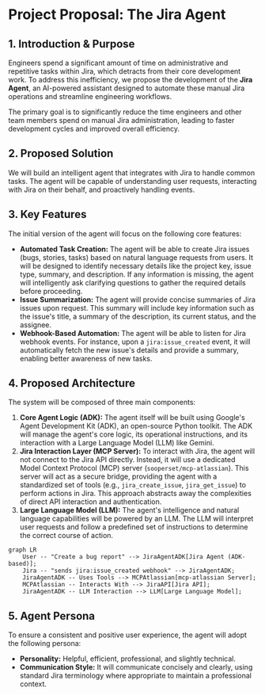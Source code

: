 # Project Proposal: The Jira Agent

## 1. Introduction & Purpose

Engineers spend a significant amount of time on administrative and repetitive tasks within Jira, which detracts from their core development work. To address this inefficiency, we propose the development of the **Jira Agent**, an AI-powered assistant designed to automate these manual Jira operations and streamline engineering workflows.

The primary goal is to significantly reduce the time engineers and other team members spend on manual Jira administration, leading to faster development cycles and improved overall efficiency.

## 2. Proposed Solution

We will build an intelligent agent that integrates with Jira to handle common tasks. The agent will be capable of understanding user requests, interacting with Jira on their behalf, and proactively handling events.

## 3. Key Features

The initial version of the agent will focus on the following core features:

*   **Automated Task Creation:** The agent will be able to create Jira issues (bugs, stories, tasks) based on natural language requests from users. It will be designed to identify necessary details like the project key, issue type, summary, and description. If any information is missing, the agent will intelligently ask clarifying questions to gather the required details before proceeding.
*   **Issue Summarization:** The agent will provide concise summaries of Jira issues upon request. This summary will include key information such as the issue's title, a summary of the description, its current status, and the assignee.
*   **Webhook-Based Automation:** The agent will be able to listen for Jira webhook events. For instance, upon a `jira:issue_created` event, it will automatically fetch the new issue's details and provide a summary, enabling better awareness of new tasks.

## 4. Proposed Architecture

The system will be composed of three main components:

1.  **Core Agent Logic (ADK):** The agent itself will be built using Google's Agent Development Kit (ADK), an open-source Python toolkit. The ADK will manage the agent's core logic, its operational instructions, and its interaction with a Large Language Model (LLM) like Gemini.
2.  **Jira Interaction Layer (MCP Server):** To interact with Jira, the agent will not connect to the Jira API directly. Instead, it will use a dedicated Model Context Protocol (MCP) server (`sooperset/mcp-atlassian`). This server will act as a secure bridge, providing the agent with a standardized set of tools (e.g., `jira_create_issue`, `jira_get_issue`) to perform actions in Jira. This approach abstracts away the complexities of direct API interaction and authentication.
3.  **Large Language Model (LLM):** The agent's intelligence and natural language capabilities will be powered by an LLM. The LLM will interpret user requests and follow a predefined set of instructions to determine the correct course of action.

```mermaid
graph LR
    User -- "Create a bug report" --> JiraAgentADK[Jira Agent (ADK-based)];
    Jira -- "sends jira:issue_created webhook" --> JiraAgentADK;
    JiraAgentADK -- Uses Tools --> MCPAtlassian[mcp-atlassian Server];
    MCPAtlassian -- Interacts With --> JiraAPI[Jira API];
    JiraAgentADK -- LLM Interaction --> LLM[Large Language Model];
```

## 5. Agent Persona

To ensure a consistent and positive user experience, the agent will adopt the following persona:

*   **Personality:** Helpful, efficient, professional, and slightly technical.
*   **Communication Style:** It will communicate concisely and clearly, using standard Jira terminology where appropriate to maintain a professional context.